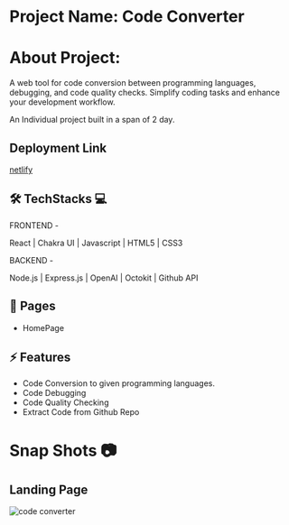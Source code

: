 
# Project Name: Code Converter

# About Project:

A web tool for code conversion between programming languages, debugging, and code quality checks. Simplify coding tasks and enhance your development workflow.

An Individual project built in a span of 2 day.
##

## Deployment Link

[netlify](https://shatrucodeconverter.netlify.app/)

## 🛠 TechStacks 💻

FRONTEND -

React  | Chakra UI  | Javascript | HTML5 | CSS3

BACKEND -

 Node.js | Express.js | OpenAI | Octokit | Github API

## 📄 Pages

- HomePage

## ⚡ Features

- Code Conversion to given programming languages.
- Code Debugging
- Code Quality Checking
- Extract Code from Github Repo

# Snap Shots 📷
## Landing Page
![code converter](https://github.com/shatrukumar47/Code-Converter/assets/123942835/03926dec-58fe-48d7-a8c0-55885dc2a045)

